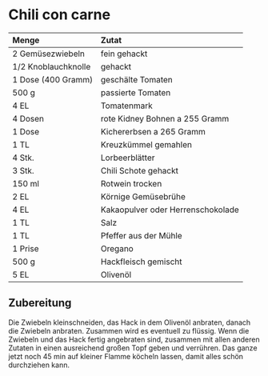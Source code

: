 # Chili con carne

| Menge        | Zutat           |
|:------------- |:-------------|
|2 Gemüsezwiebeln| fein gehackt|
|1/2 Knoblauchknolle| gehackt|
|1 Dose (400 Gramm)| geschälte Tomaten|
|500 g |passierte Tomaten|
|4 EL |Tomatenmark|
|4 Dosen| rote Kidney Bohnen a 255 Gramm|
|1 Dose |Kichererbsen a 265 Gramm|
|1 TL |Kreuzkümmel gemahlen|
|4 Stk. |Lorbeerblätter|
|3 Stk. |Chili Schote gehackt|
|150 ml |Rotwein trocken|
|2 EL |Körnige Gemüsebrühe|
|4 EL |Kakaopulver oder Herrenschokolade|
|1 TL |Salz|
|1 TL |Pfeffer aus der Mühle|
|1 Prise| Oregano|
|500 g |Hackfleisch gemischt|
|5 EL |Olivenöl|


## Zubereitung

Die Zwiebeln kleinschneiden, das Hack in dem Olivenöl anbraten, danach die Zwiebeln
anbraten. Zusammen wird es eventuell zu flüssig. Wenn die Zwiebeln und das Hack fertig
angebraten sind, zusammen mit allen anderen Zutaten in einen ausreichend großen Topf
geben und verrühren. Das ganze jetzt noch 45 min auf kleiner Flamme köcheln lassen,
damit alles schön durchziehen kann.
